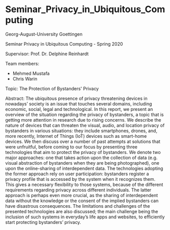 # Seminar_Privacy_in_Ubiquitous_Computing
Georg-August-University Goettingen

Seminar Privacy in Ubiquitous Computing - Spring 2020

Supervisor: Prof. Dr. Delphine Reinhardt

Team members: 
- Mehmed Mustafa
- Chris Warin

Topic: The Protection of Bystanders' Privacy

Abstract: The ubiquitous presence of privacy threatening devices in nowadays’ society is an issue that touches several domains, including economic, social, legal and technological. 
In this report, we present an overview of the situation regarding the privacy of bystanders, a topic that is getting more attention in research due to rising concerns. 
We describe the nature of devices that can threaten the visual, audio, and location privacy of bystanders in various situations: they include smartphones, drones, and, more recently, Internet of Things (IoT) devices such as smart-home devices. 
We then discuss over a number of past attempts at solutions that were unfruitful, before coming to our focus by presenting three technologies that aim to protect the privacy of bystanders. 
We denote two major approaches: one that takes action upon the collection of data (e.g. visual abstraction of bystanders when they are being photographed), one upon the online-sharing of interdependent data. 
The technologies adopting the former approach rely on user participation: bystanders register a privacy profile that is accessed by the system when it recognizes them. 
This gives a necessary flexibility to those systems, because of the different requirements regarding privacy across different individuals. 
The latter approach is perhaps even more crucial, as the sharing of interdependent data without the knowledge or the consent of the implied bystanders can have disastrous consequences. 
The limitations and challenges of the presented technologies are also discussed; the main challenge being the inclusion of such systems in everyday’s life apps and websites, to efficiently start protecting bystanders’ privacy.
